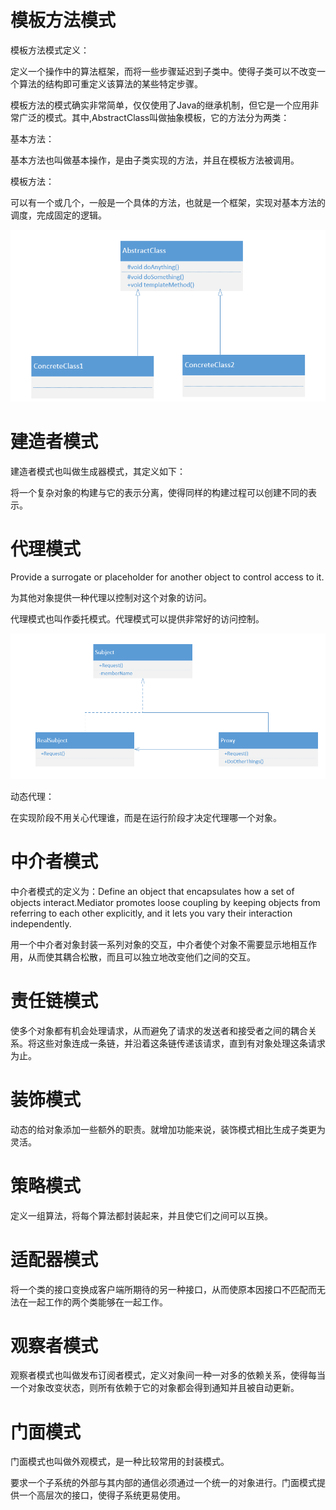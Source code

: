 # 模板方法模式

模板方法模式定义：

定义一个操作中的算法框架，而将一些步骤延迟到子类中。使得子类可以不改变一个算法的结构即可重定义该算法的某些特定步骤。

模板方法的模式确实非常简单，仅仅使用了Java的继承机制，但它是一个应用非常广泛的模式。其中,AbstractClass叫做抽象模板，它的方法分为两类：

基本方法：

基本方法也叫做基本操作，是由子类实现的方法，并且在模板方法被调用。

模板方法：

可以有一个或几个，一般是一个具体的方法，也就是一个框架，实现对基本方法的调度，完成固定的逻辑。

![image-20200711210846293](模板方法模式.assets/image-20200711210846293.png)

# 建造者模式

建造者模式也叫做生成器模式，其定义如下：

将一个复杂对象的构建与它的表示分离，使得同样的构建过程可以创建不同的表示。



# 代理模式

Provide a surrogate or placeholder for another object to control access to it.

为其他对象提供一种代理以控制对这个对象的访问。

代理模式也叫作委托模式。代理模式可以提供非常好的访问控制。

![image-20200712105859702](模板方法模式.assets/image-20200712105859702.png)

动态代理：

在实现阶段不用关心代理谁，而是在运行阶段才决定代理哪一个对象。

# 中介者模式

中介者模式的定义为：Define an object that encapsulates how a set of objects interact.Mediator promotes loose coupling by keeping objects from referring to each other explicitly, and it lets you vary their interaction independently.

用一个中介者对象封装一系列对象的交互，中介者使个对象不需要显示地相互作用，从而使其耦合松散，而且可以独立地改变他们之间的交互。



# 责任链模式

使多个对象都有机会处理请求，从而避免了请求的发送者和接受者之间的耦合关系。将这些对象连成一条链，并沿着这条链传递该请求，直到有对象处理这条请求为止。



# 装饰模式

动态的给对象添加一些额外的职责。就增加功能来说，装饰模式相比生成子类更为灵活。



# 策略模式

定义一组算法，将每个算法都封装起来，并且使它们之间可以互换。

# 适配器模式



将一个类的接口变换成客户端所期待的另一种接口，从而使原本因接口不匹配而无法在一起工作的两个类能够在一起工作。



# 观察者模式

观察者模式也叫做发布订阅者模式，定义对象间一种一对多的依赖关系，使得每当一个对象改变状态，则所有依赖于它的对象都会得到通知并且被自动更新。

# 门面模式

门面模式也叫做外观模式，是一种比较常用的封装模式。

要求一个子系统的外部与其内部的通信必须通过一个统一的对象进行。门面模式提供一个高层次的接口，使得子系统更易使用。